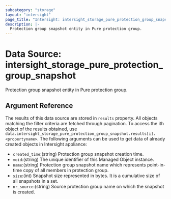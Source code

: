 ```yaml
---
subcategory: "storage"
layout: "intersight"
page_title: "Intersight: intersight_storage_pure_protection_group_snapshot"
description: |-
  Protection group snapshot entity in Pure protection group.
---
```


# Data Source: intersight_storage_pure_protection_group_snapshot
Protection group snapshot entity in Pure protection group.
## Argument Reference
The results of this data source are stored in `results` property.
All objects matching the filter criteria are fetched through pagination.
To access the ith object of the results obtained, use `data.intersight_storage_pure_protection_group_snapshot.results[i].<propertyname>`.
The following arguments can be used to get data of already created objects in Intersight appliance:
* `created_time`:(string) Protection group snapshot creation time. 
* `moid`:(string) The unique identifier of this Managed Object instance. 
* `name`:(string) Protection group snapshot name which represents point-in-time copy of all members in protection group. 
* `size`:(int) Snapshot size represented in bytes. It is a cumulative size of all snapshots in a set. 
* `nr_source`:(string) Source protection group name on which the snapshot is created. 
 